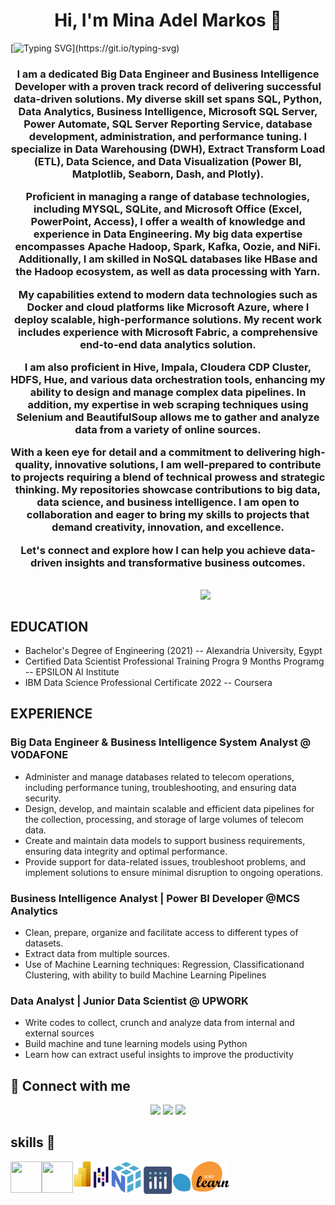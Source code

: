 <h1 align="center">Hi, I'm Mina Adel Markos 👋</h1>

[![Typing SVG](https://readme-typing-svg.herokuapp.com?font=Vujahday+Script&color=%23876CF7&size=35&height=60&lines=Welcome+to+Mina's+Github+!)](https://git.io/typing-svg)



<h3 align="center">I am a dedicated Big Data Engineer and Business Intelligence Developer with a proven track record of delivering successful data-driven solutions. My diverse skill set spans SQL, Python, Data Analytics, Business Intelligence, Microsoft SQL Server, Power Automate, SQL Server Reporting Service, database development, administration, and performance tuning. I specialize in Data Warehousing (DWH), Extract Transform Load (ETL), Data Science, and Data Visualization (Power BI, Matplotlib, Seaborn, Dash, and Plotly).

Proficient in managing a range of database technologies, including MYSQL, SQLite, and Microsoft Office (Excel, PowerPoint, Access), I offer a wealth of knowledge and experience in Data Engineering. My big data expertise encompasses Apache Hadoop, Spark, Kafka, Oozie, and NiFi. Additionally, I am skilled in NoSQL databases like HBase and the Hadoop ecosystem, as well as data processing with Yarn.

My capabilities extend to modern data technologies such as Docker and cloud platforms like Microsoft Azure, where I deploy scalable, high-performance solutions. My recent work includes experience with Microsoft Fabric, a comprehensive end-to-end data analytics solution.

I am also proficient in Hive, Impala, Cloudera CDP Cluster, HDFS, Hue, and various data orchestration tools, enhancing my ability to design and manage complex data pipelines. In addition, my expertise in web scraping techniques using Selenium and BeautifulSoup allows me to gather and analyze data from a variety of online sources.

With a keen eye for detail and a commitment to delivering high-quality, innovative solutions, I am well-prepared to contribute to projects requiring a blend of technical prowess and strategic thinking. My repositories showcase contributions to big data, data science, and business intelligence. I am open to collaboration and eager to bring my skills to projects that demand creativity, innovation, and excellence.

Let's connect and explore how I can help you achieve data-driven insights and transformative business outcomes.</h3>


<br>
<img align="right" src="https://user-images.githubusercontent.com/63050133/156676671-d5b2e362-97d4-4404-9447-dd71ddfea82f.gif" width = 200px/>
<br>

## EDUCATION 

-  Bachelor's Degree of Engineering (2021) -- Alexandria University, Egypt
-  Certified Data Scientist Professional Training Progra 9 Months Programg -- EPSILON AI Institute
-  IBM Data Science Professional Certificate 2022 -- Coursera 

## EXPERIENCE 

<h3>Big Data Engineer & Business Intelligence System Analyst @ VODAFONE</h3>

-  Administer and manage databases related to telecom operations, including performance tuning, troubleshooting, and ensuring data security.
-  Design, develop, and maintain scalable and efficient data pipelines for the collection, processing, and storage of large volumes of telecom data.
-  Create and maintain data models to support business requirements, ensuring data integrity and optimal performance.
-  Provide support for data-related issues, troubleshoot problems, and implement solutions to ensure minimal disruption to ongoing operations.

<h3>Business Intelligence Analyst | Power BI Developer @MCS Analytics</h3>

-  Clean, prepare, organize and facilitate access to different types of datasets.
-  Extract data from multiple sources.
-  Use of Machine Learning techniques: Regression, Classificationand Clustering, with ability to build Machine Learning Pipelines

<h3>Data Analyst | Junior Data Scientist @ UPWORK</h3>

-  Write codes to collect, crunch and analyze data from internal and external sources
-  Build machine and tune learning models using Python
-  Learn how can extract useful insights to improve the productivity


## 📩 Connect with me
<p align="center">
 <a href="mailto:mina.markos6565@gmail.com" title="Gmail"><img src="https://img.shields.io/badge/gmail-%23F05033.svg?style=for-the-badge&logo=gmail&logoColor=white"/></a>
<a href="https://www.facebook.com/mon.adel.5" title="Facebook"><img src="https://img.shields.io/badge/Facebook-%231877F2.svg?style=for-the-badge&logo=Facebook&logoColor=white"/></a>
<a href="https://www.linkedin.com/in/mina-markos-343b8b171/" title="LinkedIn"><img src="https://img.shields.io/badge/linkedin-%230077B5.svg?style=for-the-badge&logo=linkedin&logoColor=white"/></a> 
</p>


<!-- <p align="center"> <img src="https://komarev.com/ghpvc/?username=ahmeddarwish98&label=Profile%20views&color=0e75b6&style=flat" alt="ahmeddarwish98" />
		   <img src="https://img.shields.io/github/followers/ahmeddarwish98?label=Followers" alt="ahmeddarwish98" />
  -->
 







## skills 👀

<center>
<img align="left" width="50" height="50" src="https://camo.githubusercontent.com/e17f27ccb104b1ee595bb3c320eaf9ab8d0b1767969bc204fb7813db450ebd8f/68747470733a2f2f696d672e69636f6e73382e636f6d2f636f6c6f722f34382f3030303030302f707974686f6e2d2d76322e706e67">



<img align="left" width="50" height="50" src="https://camo.githubusercontent.com/177d71fdf63eb8269626f2f0f02aa71f5a0cdf146dfc02b2f0f55e92cc8cdd13/68747470733a2f2f696d672e69636f6e73382e636f6d2f65787465726e616c2d736f66742d66696c6c2d6a756963792d666973682f36302f3030303030302f65787465726e616c2d73716c2d636f64696e672d616e642d646576656c6f706d656e742d736f66742d66696c6c2d736f66742d66696c6c2d6a756963792d666973682e706e67">




<img align="left" width="30" height="40" src="powerpi.png">
<img align="left" width="30" height="50" src="pandas.png">
<img align="left" width="50 height="50" src="numpy.png">
<img align="left" width="50 height="50" src="plotly.png">
<img align="left" width="90 height="90" src="sklearn.png">

</center>



